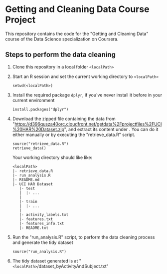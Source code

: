 # Getting and Cleaning Data Course Project
This repository contains the code for the "Getting and Cleaning Data" course of the Data Science specialization on Coursera.

## Steps to perform the data cleaning
1. Clone this repository in a local folder `<localPath>`
2. Start an R session and set the current working directory to `<localPath>`
    
	```{r}
    setwd(<localPath>)
    ```
3. Install the required package `dplyr`, if you've never install it before in your current environment
    ```{r}
    install.packages("dplyr")
    ```
4. Download the zipped file containing the data from "https://d396qusza40orc.cloudfront.net/getdata%2Fprojectfiles%2FUCI%20HAR%20Dataset.zip", and extract its content under <localPath>. You can do it either manually or by executing the "retrieve_data.R" script.
    
	```{r}
    source("retrieve_data.R")
    retrieve_data()
    ```
    
	Your working directory should like like:
    
	```{r}
    <localPath>
    |- retrieve_data.R
    |- run_analysis.R
    |- README.md
    |- UCI HAR Dataset
       |- test
       |  |- ...
       |
       |- train
       |  |- ...
       |
       |- activity_labels.txt
       |- features.txt
       |- features_info.txt
       |- README.txt
    ```
5. Run the "run_analysis.R" script, to perform the data cleaning process and generate the tidy dataset
    
	```{r}
    source("run_analysis.R")
    ```
6. The tidy dataset generated is at "`<localPath>`/dataset_byActivityAndSubject.txt"